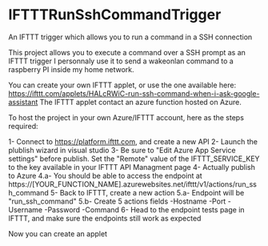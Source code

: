 # IFTTTRunSshCommandTrigger
An IFTTT trigger which allows you to run a command in a SSH connection

This project allows you to execute a command over a SSH prompt as an IFTTT trigger
I personnaly use it to send a wakeonlan command to a raspberry PI inside my home network.

You can create your own IFTTT applet, or use the one available here: https://ifttt.com/applets/HALcRWiC-run-ssh-command-when-i-ask-google-assistant
The IFTTT applet contact an azure function hosted on Azure.


To host the project in your own Azure/IFTTT account, here as the steps required:

1- Connect to https://platform.ifttt.com, and create a new API
2- Launch the plublish wizard in visual studio
3- Be sure to "Edit Azure App Service settings" before publish. Set the "Remote" value of the IFTTT_SERVICE_KEY to the key available in your IFTTT API Managment page
4- Actually publish to Azure
  4.a- You should be able to access the endpoint at https://[YOUR_FUNCTION_NAME].azurewebsites.net/ifttt/v1/actions/run_ssh_command
5- Back to IFTTT, create a new action
  5.a- Endpoint will be "run_ssh_command"
  5.b- Create 5 actions fields 
        -Hostname
        -Port
        -Username
        -Password
        -Command
6- Head to the endpoint tests page in IFTTT, and make sure the endpoints still work as expected

Now you can create an applet
